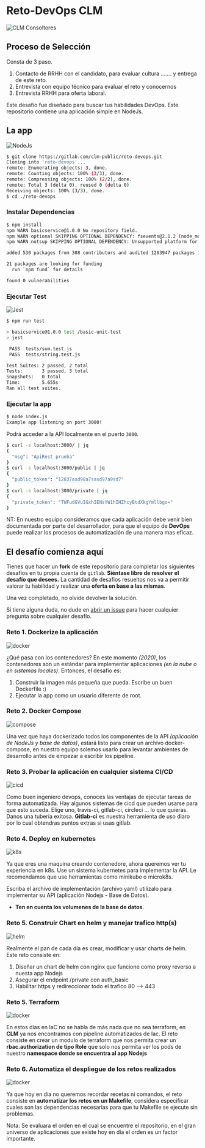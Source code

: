 # Reto-DevOps CLM
![CLM Consoltores](./img/clm.png)
## Proceso de Selección

Consta de 3 paso.
  1. Contacto de RRHH con el candidato, para evaluar cultura ....... y entrega de este reto.
  2. Entrevista con equipo técnico para evaluar el reto y conocernos
  3. Entrevista RRHH para oferta laboral.

Este desafío fue diseñado para buscar tus habilidades DevOps. Este repositorio contiene una aplicación simple en NodeJs.

## La app
![NodeJs](./img/nodejs.png)

```bash
$ git clone https://gitlab.com/clm-public/reto-devops.git
Cloning into 'reto-devops'...
remote: Enumerating objects: 3, done.
remote: Counting objects: 100% (3/3), done.
remote: Compressing objects: 100% (2/2), done.
remote: Total 3 (delta 0), reused 0 (delta 0)
Receiving objects: 100% (3/3), done.
$ cd ./reto-devops

```
### Instalar Dependencias
```bash
$ npm install
npm WARN basicservice@1.0.0 No repository field.
npm WARN optional SKIPPING OPTIONAL DEPENDENCY: fsevents@2.1.2 (node_modules/fsevents):
npm WARN notsup SKIPPING OPTIONAL DEPENDENCY: Unsupported platform for fsevents@2.1.2: wanted {"os":"darwin","arch":"any"} (current: {"os":"linux","arch":"x64"})

added 530 packages from 308 contributors and audited 1203947 packages in 34.589s

21 packages are looking for funding
  run `npm fund` for details

found 0 vulnerabilities
```
### Ejecutar Test
![Jest](./img/jest.jpg)

```bash
$ npm run test

> basicservice@1.0.0 test /basic-unit-test
> jest

 PASS  tests/sum.test.js
 PASS  tests/string.test.js

Test Suites: 2 passed, 2 total
Tests:       3 passed, 3 total
Snapshots:   0 total
Time:        5.655s
Ran all test suites.
```

### Ejecutar la app
```bash
$ node index.js
Example app listening on port 3000!
```
Podrá acceder a la API localmente en el puerto `3000`.

```bash
$ curl -s localhost:3000/ | jq
{
  "msg": "ApiRest prueba"
}
$ curl -s localhost:3000/public | jq
{
  "public_token": "12837asd98a7sasd97a9sd7"
}
$ curl -s localhost:3000/private | jq
{
  "private_token": "TWFudGVuIGxhIENsYW1hIHZhcyBtdXkgYmllbgo="
}
```

NT: En nuestro equipo consideramos que cada aplicación debe venir bien documentada por parte del desarrollador, para que el equipo de **DevOps** puede realizar los procesos de automatización de una manera mas eficaz.

## El desafío comienza aquí
Tienes que hacer un **fork** de este repositorio para completar los siguientes desafíos en tu propia cuenta de `gitlab`. **Siéntase libre de resolver el desafío que desees.** La cantidad de desafios resueltos nos va a permitir valorar tu habilidad y realizar una **oferta en base a las mismas**.

Una vez completado, no olvide devolver la solución.

Si tiene alguna duda, no dude en [abrir un issue](https://gitlab.com/clm-public/reto-devops/issues) para hacer cualquier pregunta sobre cualquier desafío.

### Reto 1. Dockerize la aplicación
![docker](./img/nodedoker.jpg)

¿Qué pasa con los contenedores? En este momento *(2020)*, los contenedores son un estándar para implementar aplicaciones *(en la nube o en sistemas locales)*. Entonces, el desafío es:
1. Construir la imagen más pequeña que pueda. Escribe un buen Dockerfile :)
2. Ejecutar la app como un usuario diferente de root.

### Reto 2. Docker Compose
![compose](./img/docker-compose.png)

Una vez que haya dockerizado todos los componentes de la API *(aplicación de NodeJs y base de datos)*, estará listo para crear un archivo docker-compose, en nuestro equipo solemos usarlo para levantar ambientes de desarrollo antes de empezar a escribir los pipeline.

### Reto 3. Probar la aplicación en cualquier sistema CI/CD
![cicd](./img/cicd.jpg)

Como buen ingeniero devops, conoces las ventajas de ejecutar tareas de forma automatizada. Hay algunos sistemas de cicd que pueden usarse para que esto suceda. Elige uno, travis-ci, gitlab-ci, circleci ... lo que quieras. Danos una tubería exitosa. **Gitlab-ci** es nuestra herramienta de uso diaro por lo cual obtendras puntos extras si usas gitlab.

### Reto 4. Deploy en kubernetes
![k8s](./img/k8s.png)

Ya que eres una maquina creando contenedore, ahora queremos ver tu experiencia en k8s. Use un sistema kubernetes para implementar la API. Le recomendamos que use herramientas como minikube o microk8s.

Escriba el archivo de implementación (archivo yaml) utilizalo para implementar su API (aplicación Nodejs - Base de Datos).

* **Ten en cuenta los volumenes de la base de datos**.

### Reto 5. Construir Chart en helm y manejar trafico http(s)
![helm](./img/helm-logo-1.jpg)

Realmente el pan de cada día es crear, modificar y usar charts de helm. Este reto consiste en:

1. Diseñar un chart de helm con nginx que funcione como proxy reverso a nuesta app Nodejs
2. Asegurar el endpoint /private con auth_basic
3. Habilitar https y redireccionar todo el trafico 80 --> 443

### Reto 5. Terraform
![docker](./img/tf.png)

En estos días en IaC no se habla de más nada que no sea terraform, en **CLM** ya nos encontramos con pipeline automatizados de Iac. El reto consiste en crear un modulo de terraform que nos permita crear un **rbac.authorization de tipo Role** que solo nos permita ver los pods de nuestro **namespace donde se encuentra al app Nodejs**

### Reto 6. Automatiza el despliegue de los retos realizados
![docker](./img/make.gif)

Ya que hoy en día no queremos recordar recetas ni comandos, el reto consiste en **automatizar los retos en un Makefile**, considera especificar cuales son las dependencias necesarias para que tu Makefile se ejecute sin problemas.


Nota: Se evaluara el orden en el cual se encuentre el repositorio, en el gran universo de aplicaciones que existe hoy en día el orden es un factor importante.
